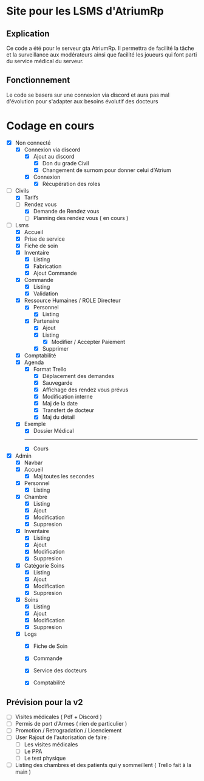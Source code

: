 # Site pour les LSMS d'AtriumRp

## Explication
Ce code a été pour le serveur gta AtriumRp. Il permettra de facilité la tâche et la surveillance aux modérateurs ainsi que facilité les joueurs qui font parti du service médical du serveur.

## Fonctionnement
Le code se basera sur une connexion via discord et aura pas mal d'évolution pour s'adapter aux besoins évolutif des docteurs

# Codage en cours
- [x] Non connecté
    - [x] Connexion via discord
        - [x] Ajout au discord
            - [x] Don du grade Civil
            - [x] Changement de surnom pour donner celui d'Atrium
        - [x] Connexion
            - [x] Récupération des roles
- [ ] Civils
    - [x] Tarifs
    - [ ] Rendez vous
        - [x] Demande de Rendez vous
        - [ ] Planning des rendez vous ( en cours )
- [ ] Lsms
    - [x] Accueil
    - [x] Prise de service
    - [x] Fiche de soin 
    - [x] Inventaire
        - [x] Listing
        - [x] Fabrication
        - [x] Ajout Commande
    - [x] Commande
        - [x] Listing
        - [x] Validation
    - [x] Ressource Humaines / ROLE Directeur
        - [x] Personnel
            - [x] Listing
        - [x] Partenaire
            - [x] Ajout 
            - [x] Listing
                - [x] Modifier / Accepter Paiement 
            - [x] Supprimer
    - [x] Comptabilité
    - [x] Agenda
        - [x] Format Trello
            - [x] Déplacement des demandes
            - [x] Sauvegarde
            - [x] Affichage des rendez vous prévus
            - [x] Modification interne
            - [x] Maj de la date
            - [x] Transfert de docteur
            - [x] Maj du détail
    - [x] Exemple
        - [x] Dossier Médical
        ------------------------
        - [x] Cours 
- [x] Admin
    - [x] Navbar 
    - [x] Accueil
        - [x] Maj toutes les secondes
    - [x] Personnel
        - [x] Listing
    - [x] Chambre
        - [x] Listing
        - [x] Ajout
        - [x] Modification
        - [x] Suppresion
    - [X] Inventaire
        - [x] Listing
        - [x] Ajout
        - [x] Modification
        - [x] Suppresion
    - [x] Catégorie Soins
        - [x] Listing
        - [x] Ajout
        - [x] Modification
        - [x] Suppresion
    - [x] Soins
        - [x] Listing
        - [x] Ajout
        - [x] Modification
        - [x] Suppresion
    - [x] Logs
        - [x] Fiche de Soin
        - [x] Commande
        - [x] Service des docteurs
        - [x] Comptabilité
 
 
## Prévision pour la v2
- [ ] Visites médicales ( Pdf + Discord )
- [ ] Permis de port d'Armes ( rien de particulier )
- [ ] Promotion / Retrogradation / Licenciement
- [ ]  User Rajout de l'autorisation de faire :  
    - [ ] Les visites médicales
    - [ ] Le PPA
    - [ ] Le test physique
- [ ] Listing des chambres et des patients qui y sommeillent ( Trello fait à la main )